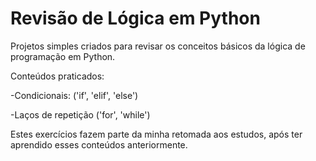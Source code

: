 # Revisão de Lógica em Python

Projetos simples criados para revisar os
conceitos básicos da lógica de programação
em Python.

Conteúdos praticados:

-Condicionais: ('if', 'elif', 'else') 

-Laços de repetição ('for', 'while')

Estes exercícios fazem parte da minha
retomada aos estudos, após ter aprendido
esses conteúdos anteriormente.
